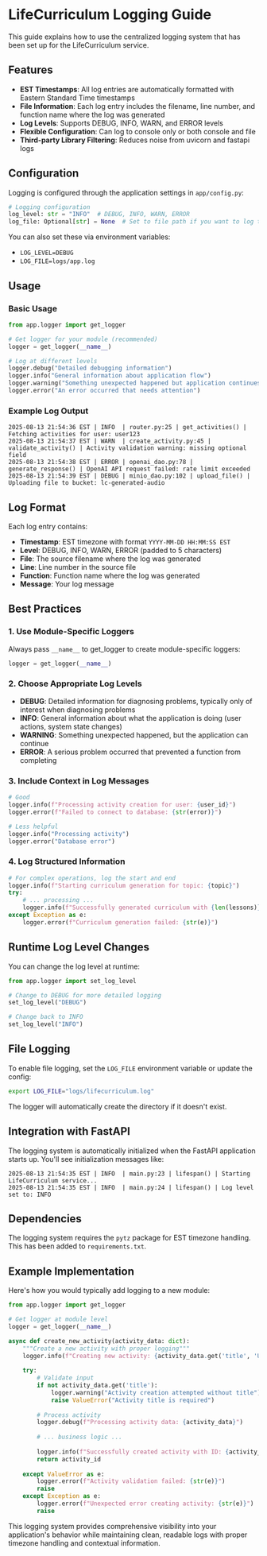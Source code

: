 # LifeCurriculum Logging Guide

This guide explains how to use the centralized logging system that has been set up for the LifeCurriculum service.

## Features

- **EST Timestamps**: All log entries are automatically formatted with Eastern Standard Time timestamps
- **File Information**: Each log entry includes the filename, line number, and function name where the log was generated
- **Log Levels**: Supports DEBUG, INFO, WARN, and ERROR levels
- **Flexible Configuration**: Can log to console only or both console and file
- **Third-party Library Filtering**: Reduces noise from uvicorn and fastapi logs

## Configuration

Logging is configured through the application settings in `app/config.py`:

```python
# Logging configuration
log_level: str = "INFO"  # DEBUG, INFO, WARN, ERROR
log_file: Optional[str] = None  # Set to file path if you want to log to file
```

You can also set these via environment variables:
- `LOG_LEVEL=DEBUG`
- `LOG_FILE=logs/app.log`

## Usage

### Basic Usage

```python
from app.logger import get_logger

# Get logger for your module (recommended)
logger = get_logger(__name__)

# Log at different levels
logger.debug("Detailed debugging information")
logger.info("General information about application flow")
logger.warning("Something unexpected happened but application continues")
logger.error("An error occurred that needs attention")
```

### Example Log Output

```
2025-08-13 21:54:36 EST | INFO  | router.py:25 | get_activities() | Fetching activities for user: user123
2025-08-13 21:54:37 EST | WARN  | create_activity.py:45 | validate_activity() | Activity validation warning: missing optional field
2025-08-13 21:54:38 EST | ERROR | openai_dao.py:78 | generate_response() | OpenAI API request failed: rate limit exceeded
2025-08-13 21:54:39 EST | DEBUG | minio_dao.py:102 | upload_file() | Uploading file to bucket: lc-generated-audio
```

## Log Format

Each log entry contains:
- **Timestamp**: EST timezone with format `YYYY-MM-DD HH:MM:SS EST`
- **Level**: DEBUG, INFO, WARN, ERROR (padded to 5 characters)
- **File**: The source filename where the log was generated
- **Line**: Line number in the source file
- **Function**: Function name where the log was generated
- **Message**: Your log message

## Best Practices

### 1. Use Module-Specific Loggers
Always pass `__name__` to get_logger to create module-specific loggers:

```python
logger = get_logger(__name__)
```

### 2. Choose Appropriate Log Levels

- **DEBUG**: Detailed information for diagnosing problems, typically only of interest when diagnosing problems
- **INFO**: General information about what the application is doing (user actions, system state changes)
- **WARNING**: Something unexpected happened, but the application can continue
- **ERROR**: A serious problem occurred that prevented a function from completing

### 3. Include Context in Log Messages

```python
# Good
logger.info(f"Processing activity creation for user: {user_id}")
logger.error(f"Failed to connect to database: {str(error)}")

# Less helpful
logger.info("Processing activity")
logger.error("Database error")
```

### 4. Log Structured Information

```python
# For complex operations, log the start and end
logger.info(f"Starting curriculum generation for topic: {topic}")
try:
    # ... processing ...
    logger.info(f"Successfully generated curriculum with {len(lessons)} lessons")
except Exception as e:
    logger.error(f"Curriculum generation failed: {str(e)}")
```

## Runtime Log Level Changes

You can change the log level at runtime:

```python
from app.logger import set_log_level

# Change to DEBUG for more detailed logging
set_log_level("DEBUG")

# Change back to INFO
set_log_level("INFO")
```

## File Logging

To enable file logging, set the `LOG_FILE` environment variable or update the config:

```bash
export LOG_FILE="logs/lifecurriculum.log"
```

The logger will automatically create the directory if it doesn't exist.

## Integration with FastAPI

The logging system is automatically initialized when the FastAPI application starts up. You'll see initialization messages like:

```
2025-08-13 21:54:35 EST | INFO  | main.py:23 | lifespan() | Starting LifeCurriculum service...
2025-08-13 21:54:35 EST | INFO  | main.py:24 | lifespan() | Log level set to: INFO
```

## Dependencies

The logging system requires the `pytz` package for EST timezone handling. This has been added to `requirements.txt`.

## Example Implementation

Here's how you would typically add logging to a new module:

```python
from app.logger import get_logger

# Get logger at module level
logger = get_logger(__name__)

async def create_new_activity(activity_data: dict):
    """Create a new activity with proper logging"""
    logger.info(f"Creating new activity: {activity_data.get('title', 'Unknown')}")
    
    try:
        # Validate input
        if not activity_data.get('title'):
            logger.warning("Activity creation attempted without title")
            raise ValueError("Activity title is required")
        
        # Process activity
        logger.debug(f"Processing activity data: {activity_data}")
        
        # ... business logic ...
        
        logger.info(f"Successfully created activity with ID: {activity_id}")
        return activity_id
        
    except ValueError as e:
        logger.error(f"Activity validation failed: {str(e)}")
        raise
    except Exception as e:
        logger.error(f"Unexpected error creating activity: {str(e)}")
        raise
```

This logging system provides comprehensive visibility into your application's behavior while maintaining clean, readable logs with proper timezone handling and contextual information.
